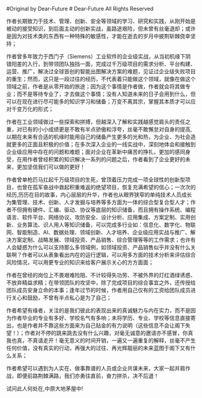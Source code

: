 #Original by Dear-Future # Dear-Future All Rights Reserved

作者长期致力于技术、管理、创新、安全等领域的学习、研究和实践，从刚开始是被动的接受知识，到后面主动的创新实战，虽路途艰险，但未曾有丝毫退却；或许是因为对技术类的东西有一种特殊的敏感性，才能在逝去的岁月中披荆斩棘侥幸坚持；

作者曾多年致力于西门子（Siemens）工业软件的企业级实战，从当初机缘下阴错阳差的入行，到带领团队独挡一面，完成过千万级项目的需求分析、平台构建、运营、推广，解决过全球首创的智能出图解决方案的难题，见证过企业级失败项目的重生；然而，这只是一段过往的经历，不代表着只能做这个领域，就像在做这个领域之前，作者是从零开始的旅途；因为这个事情是作者做，作者就会将其做专业；而不是等待专业了，才去做这个事情；没有人知道未来的日子会用到什么，但可以在现在进行尽可能多的知识学习和储备；万变不离其宗，掌握其本质才可以应对千变万化的形式；

作者在工业领域做过一些探索和拼搏，但越深入了解和实践越感觉肩头的责任之重，对已有的小小成绩更是不敢有半点骄傲和浮夸，丝毫不敢懈怠对自身的提高,以期在未来有合适的机缘时能用自己的储备产生更多的光和热，为企业、为社会造就更多的正面且积极的价值；在多次深入企业的一线实战中，深刻地体会和接触到企业级应用中存在的问题和难题；面对企业在革新中痛苦的挣扎，更加的感同身受，在用作者曾经积累的知识解决一系列的问题之后，作者看到了企业更好的未来，更加坚信我们可以做的更好！

作者曾单枪匹马扛起千万级项目的生死，曾顶着压力完成一项全球性的创新型项目，也曾在孤军奋战中救起积重难返的绝望项目，恢复充满希望的信心；一次次的经历,历历在目的故事，内心层层的升华，作者也从眼界狭窄的单纯技术人员成长为集管理、技术、创新、人才发掘与培养等多方面为一体的综合型复合型人才；作者不但拥有硬件、汇编、驱动、协议等底层的知识储备，而且拥有操作系统、编程语言、软件平台、网络协议、攻防安全、设计分析、应用集成、方案定制、实用创新、业务算法、识人用人等知识储备，可以完成多行业如：信息化、数字化、物联网、智能制造、AI、数据处理、领域创新、人才培养、企业级应用实战与推广、解决方案定制、战略发展、领域投资、产品销售、综合管理等等的工作需求；也许有人会疑惑为什么可以支持那么多领域例，如领域投资、产品销售似乎并没有什么关联啊？作者可以从表象看出内在的运行逻辑，可以用多方面的技术分析来评估综合风险情况，可以用更专业的知识来给客户展示关心的方方面面；

作者在曾经的岗位上不畏艰难险阻、不计较得失功劳、不被外界的灯红酒绿诱惑、不放弃精益求精；在带领团队的攻坚中，除了完成项目的综合事宜之外，还传授给团队成员安身立命的本事；逢年过节的时候，作者用自己仅有的工资给团队成员进行关心和鼓励，不曾有半点私心是为了自己；

作者希望有缘者，关注的是我们彼此的表现出来的真诚魅力与内在实力，而不是因为作者毕业的专业有多好、学校名气有多响；未将学历、专业、学校等信息直接寄出，也是作者并不靠这些方面来为自己贴金的有力说明（这些信息不会让阁下失望！）；作者对不停的跳来跳去没有什么兴趣，对毫无诚意的邀请亦不感冒，你真我也真，不真请走开！毫无意义的时间开销，一遍又一遍重复的解释，丝毫不产生任何价值，没有真实的行动，再强大的过往、再光辉靓丽的未来蓝图于阁下又有什么关系；

作者希望可以遇到为人实在、做事靠谱的人员或企业共谋未来，大家一起并肩作战，即便前路荆棘满路，我们亦勇往直前，奋力拼杀，决不后退！

试问此人何处在,中原大地茅屋中!
